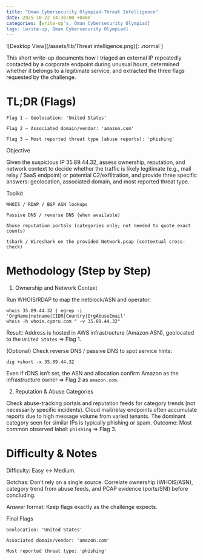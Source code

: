 ```yaml
---
title: "Oman Cybersecurity Olympiad-Threat Intelligence"
date: 2025-10-22 14:30:00 +0400
categories: [write-up's, Oman Cybersecurity Olympiad]
tags: [write-up, Oman Cybersecurity Olympiad]
---
```


![Desktop View](/assets/lib/Threat intelligence.png){: .normal }

This short write-up documents how I triaged an external IP repeatedly contacted by a corporate endpoint during unusual hours, determined whether it belongs to a legitimate service, and extracted the three flags requested by the challenge.

# TL;DR (Flags)
```
Flag 1 — Geolocation: 'United States'

Flag 2 — Associated domain/vendor: 'amazon.com'

Flag 3 — Most reported threat type (abuse reports): 'phishing'
```
Objective

Given the suspicious IP 35.89.44.32, assess ownership, reputation, and network context to decide whether the traffic is likely legitimate (e.g., mail relay / SaaS endpoint) or potential C2/exfiltration, and provide three specific answers: geolocation, associated domain, and most reported threat type.

Toolkit
```
WHOIS / RDAP / BGP ASN lookups

Passive DNS / reverse DNS (when available)

Abuse reputation portals (categories only; not needed to quote exact counts)

tshark / Wireshark on the provided Network.pcap (contextual cross-check)
```
# Methodology (Step by Step)
1) Ownership and Network Context

Run WHOIS/RDAP to map the netblock/ASN and operator:
```
whois 35.89.44.32 | egrep -i 'OrgName|netname|CIDR|Country|OrgAbuseEmail'
whois -h whois.cymru.com " -v 35.89.44.32"
```

Result: Address is hosted in AWS infrastructure (Amazon ASN), geolocated to the `United States` ⇒ Flag 1.

(Optional) Check reverse DNS / passive DNS to spot service hints:
```
dig +short -x 35.89.44.32
```

Even if rDNS isn’t set, the ASN and allocation confirm Amazon as the infrastructure owner ⇒ Flag 2 as `amazon.com`.

2) Reputation & Abuse Categories

Check abuse-tracking portals and reputation feeds for category trends (not necessarily specific incidents). Cloud mail/relay endpoints often accumulate reports due to high message volume from varied tenants. The dominant category seen for similar IPs is typically phishing or spam.
Outcome: Most common observed label: `phishing` ⇒ Flag 3.


# Difficulty & Notes


Difficulty: Easy ↔ Medium.

Gotchas: Don’t rely on a single source. Correlate ownership (WHOIS/ASN), category trend from abuse feeds, and PCAP evidence (ports/SNI) before concluding.

Answer format: Keep flags exactly as the challenge expects.

Final Flags
```
Geolocation: 'United States'

Associated domain/vendor: 'amazon.com'

Most reported threat type: 'phishing'
```
